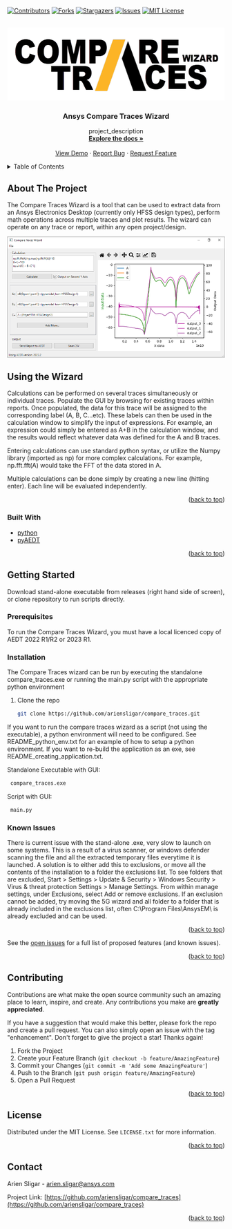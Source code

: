 <div id="top"></div>
<!--
*** Thanks for checking out the Best-README-Template. If you have a suggestion
*** that would make this better, please fork the repo and create a pull request
*** or simply open an issue with the tag "enhancement".
*** Don't forget to give the project a star!
*** Thanks again! Now go create something AMAZING! :D
-->



<!-- PROJECT SHIELDS -->
<!--
*** I'm using markdown "reference style" links for readability.
*** Reference links are enclosed in brackets [ ] instead of parentheses ( ).
*** See the bottom of this document for the declaration of the reference variables
*** for contributors-url, forks-url, etc. This is an optional, concise syntax you may use.
*** https://www.markdownguide.org/basic-syntax/#reference-style-links
-->
[![Contributors][contributors-shield]][contributors-url]
[![Forks][forks-shield]][forks-url]
[![Stargazers][stars-shield]][stars-url]
[![Issues][issues-shield]][issues-url]
[![MIT License][license-shield]][license-url]



<!-- PROJECT LOGO -->
<br />
<div align="center">
  <a href="https://github.com/ariensligar/compare_traces">
    <img src="images/logo_white_bg.png" alt="Logo" width="585" height="169">
  </a>

<h3 align="center">Ansys Compare Traces Wizard</h3>

  <p align="center">
    project_description
    <br />
    <a href="https://github.com/ariensligar/compare_traces"><strong>Explore the docs »</strong></a>
    <br />
    <br />
    <a href="https://github.com/ariensligar/compare_traces">View Demo</a>
    ·
    <a href="https://github.com/ariensligar/compare_traces/issues">Report Bug</a>
    ·
    <a href="https://github.com/ariensligar/compare_traces/issues">Request Feature</a>
  </p>
</div>



<!-- TABLE OF CONTENTS -->
<details>
  <summary>Table of Contents</summary>
  <ol>
    <li>
      <a href="#about-the-project">About The Project</a>
      <ul>
        <li><a href="#built-with">Built With</a></li>
      </ul>
    </li>
    <li>
      <a href="#getting-started">Getting Started</a>
      <ul>
        <li><a href="#prerequisites">Prerequisites</a></li>
        <li><a href="#installation">Installation</a></li>
        <li><a href="#known-issues">Known Issues</a></li>
      </ul>
    </li>
    <li><a href="#contributing">Contributing</a></li>
    <li><a href="#license">License</a></li>
    <li><a href="#contact">Contact</a></li>
  </ol>
</details>



<!-- ABOUT THE PROJECT -->
## About The Project

The Compare Traces Wizard is a tool that can be used to extract data from an Ansys Electronics Desktop (currently only HFSS design types), perform math operations across multiple traces and plot results. The wizard can operate on any trace or report, within any open project/design.

[![Product Name Screen Shot][product-screenshot]](https://github.com/ariensligar/compare_traces)


## Using the Wizard

Calculations can be performed on several traces simultaneously or individual traces. Populate the GUI by browsing for existing traces within reports. Once populated, the data for this trace will be assigned to the corresponding label (A, B, C...etc). These labels can then be used in the calculation window to simplify the input of expressions. For example, an expression could simply be entered as A+B in the calculation window, and the results would reflect whatever data was defined for the A and B traces.

Entering calculations can use standard python syntax, or utilize the Numpy library (imported as np) for more complex calculations. For example, np.fft.fft(A) would take the FFT of the data stored in A.

Multiple calculations can be done simply by creating a new line (hitting enter). Each line will be evaluated independently.


<p align="right">(<a href="#top">back to top</a>)</p>



### Built With

* [python](https://python.org/)
* [pyAEDT](https://github.com/pyansys/pyaedt)

<p align="right">(<a href="#top">back to top</a>)</p>



<!-- GETTING STARTED -->
## Getting Started

Download stand-alone executable from releases (right hand side of screen), or clone repository to run scripts directly.

### Prerequisites

To run the Compare Traces Wizard, you must have a local licenced copy of AEDT 2022 R1/R2 or 2023 R1.


### Installation

The Compare Traces wizard can be run by executing the standalone compare_traces.exe or running the main.py script with the appropriate python environment

1. Clone the repo
   ```sh
   git clone https://github.com/ariensligar/compare_traces.git
   ```

If you want to run the compare traces wizard as a script (not using the executable), a python environment will need to be configured. See README_python_env.txt for an example of how to setup a python environment. If you want to re-build the application as an exe, see README_creating_application.txt.


Standalone Executable with GUI:
   ```sh
	compare_traces.exe
   ```
Script with GUI:
   ```sh
	main.py
   ```


### Known Issues

There is current issue with the stand-alone .exe, very slow to launch on some systems. This is a result of a virus scanner, or windows defender scanning the file and all the extracted temporary files everytime it is launched. A solution is to either add this to exclusions, or move all the contents of the installation to a folder the exclusions list. To see folders that are excluded, Start > Settings > Update & Security > Windows Security > Virus & threat protection Settings > Manage Settings. From within manage settings, under Exclusions, select Add or remove exclusions. If an exclusion cannot be added, try moving the 5G wizard and all folder to a folder that is already included in the exclusions list, often C:\Program Files\AnsysEM\ is already excluded and can be used.


<p align="right">(<a href="#top">back to top</a>)</p>


See the [open issues](https://github.com/ariensligar/compare_traces/issues) for a full list of proposed features (and known issues).

<p align="right">(<a href="#top">back to top</a>)</p>



<!-- CONTRIBUTING -->
## Contributing

Contributions are what make the open source community such an amazing place to learn, inspire, and create. Any contributions you make are **greatly appreciated**.

If you have a suggestion that would make this better, please fork the repo and create a pull request. You can also simply open an issue with the tag "enhancement".
Don't forget to give the project a star! Thanks again!

1. Fork the Project
2. Create your Feature Branch (`git checkout -b feature/AmazingFeature`)
3. Commit your Changes (`git commit -m 'Add some AmazingFeature'`)
4. Push to the Branch (`git push origin feature/AmazingFeature`)
5. Open a Pull Request

<p align="right">(<a href="#top">back to top</a>)</p>



<!-- LICENSE -->
## License

Distributed under the MIT License. See `LICENSE.txt` for more information.

<p align="right">(<a href="#top">back to top</a>)</p>



<!-- CONTACT -->
## Contact

Arien Sligar - arien.sligar@ansys.com

Project Link: [https://github.com/ariensligar/compare_traces](https://github.com/ariensligar/compare_traces)

<p align="right">(<a href="#top">back to top</a>)</p>








<!-- MARKDOWN LINKS & IMAGES -->
<!-- https://www.markdownguide.org/basic-syntax/#reference-style-links -->
[contributors-shield]: https://img.shields.io/github/contributors/ariensligar/compare_traces.svg?style=for-the-badge
[contributors-url]: https://github.com/ariensligar/compare_traces/graphs/contributors
[forks-shield]: https://img.shields.io/github/forks/ariensligar/compare_traces.svg?style=for-the-badge
[forks-url]: https://github.com/ariensligar/compare_traces/network/members
[stars-shield]: https://img.shields.io/github/stars/ariensligar/compare_traces.svg?style=for-the-badge
[stars-url]: https://github.com/ariensligar/compare_traces/stargazers
[issues-shield]: https://img.shields.io/github/issues/ariensligar/compare_traces.svg?style=for-the-badge
[issues-url]: https://github.com/ariensligar/compare_traces/issues
[license-shield]: https://img.shields.io/github/license/ariensligar/compare_traces.svg?style=for-the-badge
[license-url]: https://github.com/ariensligar/compare_traces/blob/master/LICENSE.txt
[linkedin-shield]: https://img.shields.io/badge/-LinkedIn-black.svg?style=for-the-badge&logo=linkedin&colorB=555
[linkedin-url]: https://linkedin.com/in/linkedin_username
[product-screenshot]: images/screenshot.png
